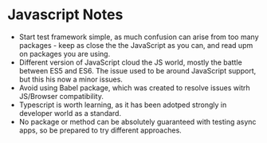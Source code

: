 # Javascript Notes

* Start test framework simple, as much confusion can arise from too many packages - keep as close the the JavaScript as you can, and read upm on packages you are using.
* Different version of JavaScript cloud the JS world, mostly the battle between ES5 and ES6. The issue used to be around JavaScript support, but this his now a minor issues.
* Avoid using Babel package, which was created to resolve issues witrh JS/Browser compatibility.
* Typescript is worth learning, as it has been adotped strongly in developer world as a standard.
* No package or method can be absolutely guaranteed with testing async apps, so be prepared to try different approaches.
